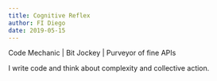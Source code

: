 ```yaml
---
title: Cognitive Reflex
author: FI Diego
date: 2019-05-15
---
```


<p class="text-center">
Code Mechanic | Bit Jockey | Purveyor of fine APIs
</p>

<p class="text-center py-2">
I write code and think about complexity and collective action.
</p>

